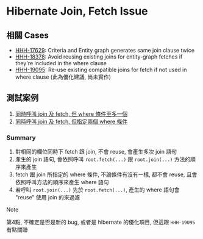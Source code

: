 # Hibernate Join, Fetch Issue

## 相關 Cases

- [HHH-17629](https://hibernate.atlassian.net/browse/HHH-17629): Criteria and Entity graph generates same join clause twice
- [HHH-18378](https://hibernate.atlassian.net/browse/HHH-18378): Avoid reusing existing joins for entity-graph fetches if they're included in the where clause
- [HHH-19095](https://hibernate.atlassian.net/browse/HHH-19095): Re-use existing compatible joins for fetch if not used in where clause (此為優化建議, 尚未實作)

## 測試案例

1. [同時呼叫 join 及 fetch, 但 where 條件至多一個](./src/test/java/com/example/JoinAndFetchWithSingleClauseTest.java)
2. [同時呼叫 join 及 fetch, 但指定兩個 where 條件](./src/test/java/com/example/JoinAndFetchWithMultiClauseTest.java)

### Summary

1. 對相同的欄位同時下 fetch 跟 join, 不會 reuse, 會產生多次 join 語句
2. 產生的 join 語句, 會依照呼叫 `root.fetch(...)` 跟 `root.join(...)` 方法的順序來產生
3. fetch 跟 join 所指定的 where 條件, 不論條件有沒有一樣, 都不會 reuse, 且會依照呼叫方法的順序來產生 where 語句
4. 若呼叫 `root.join(...)` 先於 `root.fetch(...)`, 產生的 where 語句會 "reuse" 使用 join 的來過濾

> [!NOTE]
> 第4點, 不確定是否是新的 bug, 或者是 hibernate 的優化項目, 但這跟 `HHH-19095` 有點關聯
